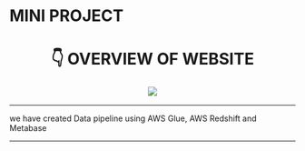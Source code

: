 # MINI PROJECT


<h1 align="center"> 👇 OVERVIEW OF WEBSITE </h1>

<p align="center">
  <img style='border:2px solid #FFFFFF' src="/datavis.gif">
</p>

---

<p> we have created Data pipeline using AWS Glue, AWS Redshift and Metabase </p>

___
